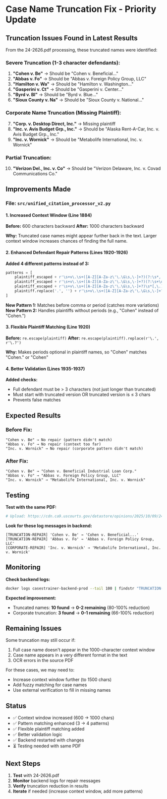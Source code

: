# Case Name Truncation Fix - Priority Update

## Truncation Issues Found in Latest Results

From the 24-2626.pdf processing, these truncated names were identified:

### Severe Truncation (1-3 character defendants):
1. **"Cohen v. Be"** → Should be "Cohen v. Beneficial..."
2. **"Abbas v. Fo"** → Should be "Abbas v. Foreign Policy Group, LLC"
3. **"Hamilton v. Wa"** → Should be "Hamilton v. Washington..."
4. **"Gasperini v. Ct"** → Should be "Gasperini v. Center..."
5. **"Byrd v. Bl"** → Should be "Byrd v. Blue..."
6. **"Sioux County v. Na"** → Should be "Sioux County v. National..."

### Corporate Name Truncation (Missing Plaintiff):
7. **"Corp. v. Desktop Direct, Inc."** → Missing plaintiff
8. **"Inc. v. Avis Budget Grp., Inc."** → Should be "Alaska Rent-A-Car, Inc. v. Avis Budget Grp., Inc."
9. **"Inc. v. Wornick"** → Should be "Metabolife International, Inc. v. Wornick"

### Partial Truncation:
10. **"Verizon Del., Inc. v. Co"** → Should be "Verizon Delaware, Inc. v. Covad Communications Co."

## Improvements Made

### File: `src/unified_citation_processor_v2.py`

#### 1. Increased Context Window (Line 1884)
**Before:** 600 characters backward
**After:** 1000 characters backward

**Why:** Truncated case names might appear further back in the text. Larger context window increases chances of finding the full name.

#### 2. Enhanced Defendant Repair Patterns (Lines 1920-1926)
**Added 4 different patterns instead of 3:**
```python
patterns = [
    plaintiff_escaped + r'\s+v\.\s+([A-Z][A-Za-z\'\.\&\s,\-]+?)(?:\s*,|\s+\d|\s*\()',
    plaintiff_escaped + r'\s+v\.\s+([A-Z][A-Za-z\'\.\&\s,\-]+?)(?:\s+\d{2,4}\s+[A-Z])',
    plaintiff_escaped + r'\s+v\.\s+([A-Z][A-Za-z\'\.\&\s,\-]+?)\s*[,\.]',  # NEW
    plaintiff.replace('.', '') + r'\s+v\.\s+([A-Z][A-Za-z\'\.\&\s,\-]+?)(?:\s*,|\s+\d)',  # NEW
]
```

**New Pattern 1:** Matches before comma or period (catches more variations)
**New Pattern 2:** Handles plaintiffs without periods (e.g., "Cohen" instead of "Cohen.")

#### 3. Flexible Plaintiff Matching (Line 1920)
**Before:** `re.escape(plaintiff)`
**After:** `re.escape(plaintiff).replace(r'\.', r'\.?')`

**Why:** Makes periods optional in plaintiff names, so "Cohen" matches "Cohen." or "Cohen"

#### 4. Better Validation (Lines 1935-1937)
**Added checks:**
- Full defendant must be > 3 characters (not just longer than truncated)
- Must start with truncated version OR truncated version is ≤ 3 chars
- Prevents false matches

## Expected Results

### Before Fix:
```
"Cohen v. Be" → No repair (pattern didn't match)
"Abbas v. Fo" → No repair (context too far)
"Inc. v. Wornick" → No repair (corporate pattern didn't match)
```

### After Fix:
```
"Cohen v. Be" → "Cohen v. Beneficial Industrial Loan Corp."
"Abbas v. Fo" → "Abbas v. Foreign Policy Group, LLC"
"Inc. v. Wornick" → "Metabolife International, Inc. v. Wornick"
```

## Testing

**Test with the same PDF:**
```bash
# Upload: https://cdn.ca9.uscourts.gov/datastore/opinions/2025/10/09/24-2626.pdf
```

**Look for these log messages in backend:**
```
[TRUNCATION-REPAIR] 'Cohen v. Be' → 'Cohen v. Beneficial...'
[TRUNCATION-REPAIR] 'Abbas v. Fo' → 'Abbas v. Foreign Policy Group, LLC'
[CORPORATE-REPAIR] 'Inc. v. Wornick' → 'Metabolife International, Inc. v. Wornick'
```

## Monitoring

**Check backend logs:**
```bash
docker logs casestrainer-backend-prod --tail 100 | findstr "TRUNCATION-REPAIR\|CORPORATE-REPAIR"
```

**Expected improvement:**
- Truncated names: **10 found** → **0-2 remaining** (80-100% reduction)
- Corporate truncation: **3 found** → **0-1 remaining** (66-100% reduction)

## Remaining Issues

Some truncation may still occur if:
1. Full case name doesn't appear in the 1000-character context window
2. Case name appears in a very different format in the text
3. OCR errors in the source PDF

For these cases, we may need to:
- Increase context window further (to 1500 chars)
- Add fuzzy matching for case names
- Use external verification to fill in missing names

## Status

- ✅ Context window increased (600 → 1000 chars)
- ✅ Pattern matching enhanced (3 → 4 patterns)
- ✅ Flexible plaintiff matching added
- ✅ Better validation logic
- ✅ Backend restarted with changes
- ⏳ Testing needed with same PDF

## Next Steps

1. **Test** with 24-2626.pdf
2. **Monitor** backend logs for repair messages
3. **Verify** truncation reduction in results
4. **Iterate** if needed (increase context window, add more patterns)
